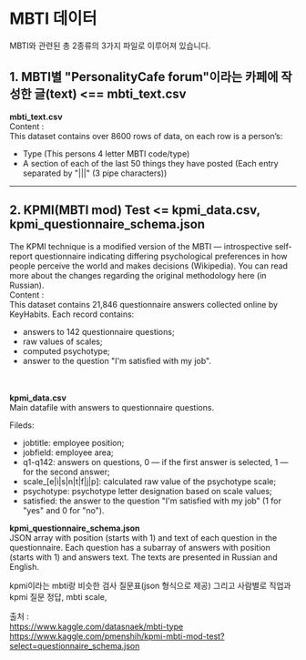 # MBTI 데이터

MBTI와 관련된 총 2종류의 3가지 파일로 이루어져 있습니다.
## 1. MBTI별 "PersonalityCafe forum"이라는 카페에 작성한 글(text) <== mbti_text.csv<br>
<strong> mbti_text.csv </strong><br>
Content : <br>
This dataset contains over 8600 rows of data, on each row is a person’s:<br>

- Type (This persons 4 letter MBTI code/type)<br>
- A section of each of the last 50 things they have posted (Each entry separated by "|||" (3 pipe characters))
---
## 2. KPMI(MBTI mod) Test <= kpmi_data.csv, kpmi_questionnaire_schema.json<br>
The KPMI technique is a modified version of the MBTI — introspective self-report questionnaire indicating differing psychological preferences in how people perceive the world and makes decisions (Wikipedia). You can read more about the changes regarding the original methodology here (in Russian).<br>
Content : <br>
This dataset contains 21,846 questionnaire answers collected online by KeyHabits.
Each record contains:
- answers to 142 questionnaire questions;
- raw values of scales;
- computed psychotype;
- answer to the question "I'm satisfied with my job".
<br>
<br>
<strong>kpmi_data.csv</strong> <br>
Main datafile with answers to questionnaire questions.

Fileds:

- jobtitle: employee position;
- jobfield: employee area;
- q1-q142: answers on questions, 0 — if the first answer is selected, 1 — for the second answer;
- scale_[e|i|s|n|t|f|j|p]: calculated raw value of the psychotype scale;
- psychotype: psychotype letter designation based on scale values;
- satisfied: the answer to the question "I'm satisfied with my job" (1 for "yes" and 0 for "no"). <br>

<strong>kpmi_questionnaire_schema.json</strong>
<br>
JSON array with position (starts with 1) and text of each question in the questionnaire. Each question has a subarray of answers with position (starts with 1) and answers text. The texts are presented in Russian and English.

kpmi이라는 mbti랑 비슷한 검사 질문표(json 형식으로 제공) 그리고 사람별로 직업과 kpmi 질문 정답, mbti scale, 

출처 : <br>
https://www.kaggle.com/datasnaek/mbti-type <br>
https://www.kaggle.com/pmenshih/kpmi-mbti-mod-test?select=questionnaire_schema.json
